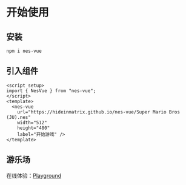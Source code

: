 # 开始使用

## 安装

```shell
npm i nes-vue
```

## 引入组件

```vue
<script setup>
import { NesVue } from "nes-vue";
</script>
<template>
  <nes-vue
    url="https://hideinmatrix.github.io/nes-vue/Super Mario Bros (JU).nes"
    width="512"
    height="480"
    label="开始游戏" />
</template>
```

<script setup>
import { NesVue } from '../../nes-vue.es'
</script>

<nes-vue
  url="https://hideinmatrix.github.io/nes-vue/Super Mario Bros (JU).nes"
  width="512"
  height="480"
  label="开始游戏"
/>

## 游乐场

在线体验：[Playground](https://hideinmatrix.github.io/nes-vue)
